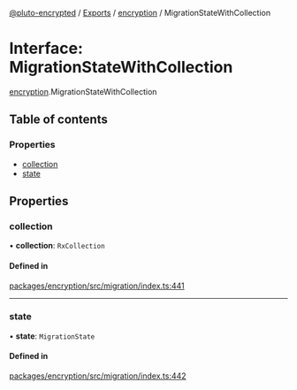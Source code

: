 [@pluto-encrypted](../README.md) / [Exports](../modules.md) / [encryption](../modules/encryption.md) / MigrationStateWithCollection

# Interface: MigrationStateWithCollection

[encryption](../modules/encryption.md).MigrationStateWithCollection

## Table of contents

### Properties

- [collection](encryption.MigrationStateWithCollection.md#collection)
- [state](encryption.MigrationStateWithCollection.md#state)

## Properties

### collection

• **collection**: `RxCollection`

#### Defined in

[packages/encryption/src/migration/index.ts:441](https://github.com/atala-community-projects/pluto-encrypted/blob/8d4a2cf/packages/encryption/src/migration/index.ts#L441)

___

### state

• **state**: `MigrationState`

#### Defined in

[packages/encryption/src/migration/index.ts:442](https://github.com/atala-community-projects/pluto-encrypted/blob/8d4a2cf/packages/encryption/src/migration/index.ts#L442)

